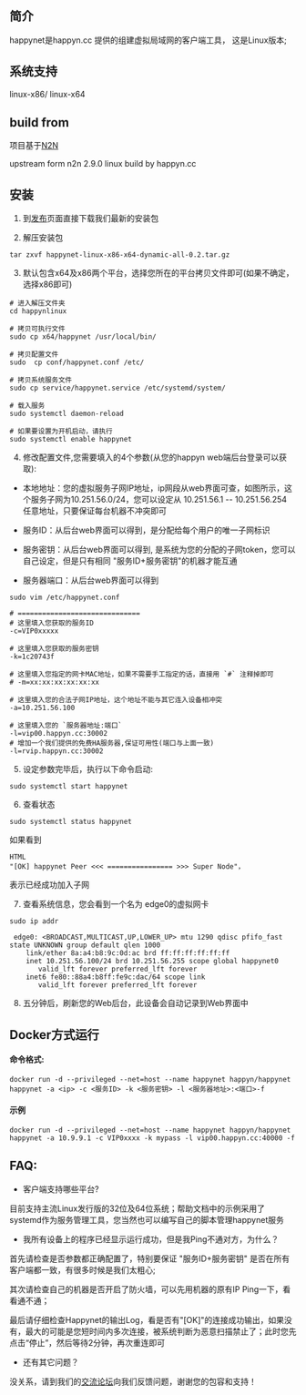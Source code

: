 ## 简介

happynet是happyn.cc 提供的组建虚拟局域网的客户端工具， 这是Linux版本;

## 系统支持

linux-x86/ linux-x64

## build from

项目基于[N2N](https://github.com/happynlab/n2n)

upstream form n2n 2.9.0 linux build by happyn.cc

## 安装

1. 到[发布](https://github.com/happynclient/happynlinux/releases)页面直接下载我们最新的安装包

2. 解压安装包

```
tar zxvf happynet-linux-x86-x64-dynamic-all-0.2.tar.gz
```

3. 默认包含x64及x86两个平台，选择您所在的平台拷贝文件即可(如果不确定，选择x86即可)

```
# 进入解压文件夹
cd happynlinux

# 拷贝可执行文件
sudo cp x64/happynet /usr/local/bin/

# 拷贝配置文件
sudo  cp conf/happynet.conf /etc/

# 拷贝系统服务文件
sudo cp service/happynet.service /etc/systemd/system/

# 载入服务
sudo systemctl daemon-reload

# 如果要设置为开机启动，请执行
sudo systemctl enable happynet
```

4. 修改配置文件,您需要填入的4个参数(从您的happyn web端后台登录可以获取):

* 本地地址：您的虚拟服务子网IP地址，ip网段从web界面可查，如图所示，这个服务子网为10.251.56.0/24，您可以设定从 10.251.56.1 -- 10.251.56.254 任意地址，只要保证每台机器不冲突即可

* 服务ID：从后台web界面可以得到，是分配给每个用户的唯一子网标识

* 服务密钥：从后台web界面可以得到, 是系统为您的分配的子网token，您可以自己设定，但是只有相同 "服务ID+服务密钥"的机器才能互通

* 服务器端口：从后台web界面可以得到

```
sudo vim /etc/happynet.conf

# ==============================
# 这里填入您获取的服务ID
-c=VIP0xxxxx

# 这里填入您获取的服务密钥
-k=1c20743f

# 这里填入您指定的网卡MAC地址，如果不需要手工指定的话，直接用 `#` 注释掉即可
# -m=xx:xx:xx:xx:xx:xx

# 这里填入您的合法子网IP地址，这个地址不能与其它连入设备相冲突
-a=10.251.56.100

# 这里填入您的 `服务器地址:端口`
-l=vip00.happyn.cc:30002
# 增加一个我们提供的免费HA服务器,保证可用性(端口与上面一致)
-l=rvip.happyn.cc:30002
```

5. 设定参数完毕后，执行以下命令启动:

```
sudo systemctl start happynet
```

6. 查看状态

```
sudo systemctl status happynet
```

如果看到

```
HTML
"[OK] happynet Peer <<< ================ >>> Super Node"，
```

表示已经成功加入子网

7. 查看系统信息，您会看到一个名为 edge0的虚拟网卡

```
sudo ip addr

 edge0: <BROADCAST,MULTICAST,UP,LOWER_UP> mtu 1290 qdisc pfifo_fast state UNKNOWN group default qlen 1000
    link/ether 8a:a4:b8:9c:0d:ac brd ff:ff:ff:ff:ff:ff
    inet 10.251.56.100/24 brd 10.251.56.255 scope global happynet0
       valid_lft forever preferred_lft forever
    inet6 fe80::88a4:b8ff:fe9c:dac/64 scope link
       valid_lft forever preferred_lft forever
```

8. 五分钟后，刷新您的Web后台，此设备会自动记录到Web界面中

## Docker方式运行

#### 命令格式:

```
docker run -d --privileged --net=host --name happynet happyn/happynet happynet -a <ip> -c <服务ID> -k <服务密钥> -l <服务器地址>:<端口>-f
```

#### 示例

```
docker run -d --privileged --net=host --name happynet happyn/happynet happynet -a 10.9.9.1 -c VIP0xxxx -k mypass -l vip00.happyn.cc:40000 -f
```


## FAQ:

* 客户端支持哪些平台?

目前支持主流Linux发行版的32位及64位系统；帮助文档中的示例采用了systemd作为服务管理工具，您当然也可以编写自己的脚本管理happynet服务

* 我所有设备上的程序已经显示运行成功，但是我Ping不通对方，为什么？

首先请检查是否参数都正确配置了，特别要保证 "服务ID+服务密钥" 是否在所有客户端都一致，有很多时候是我们太粗心;

其次请检查自己的机器是否开启了防火墙，可以先用机器的原有IP Ping一下，看看通不通；

最后请仔细检查Happynet的输出Log，看是否有"[OK]"的连接成功输出，如果没有，最大的可能是您短时间内多次连接，被系统判断为恶意扫描禁止了；此时您先点击“停止”，然后等待2分钟，再次重连即可

* 还有其它问题？

没关系，请到我们的[交流论坛](https://forum.happyn.cn/t/linux)向我们反馈问题，谢谢您的包容和支持！
